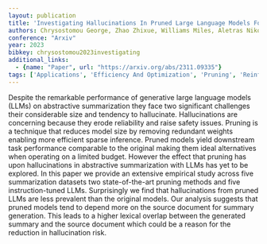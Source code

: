 ```yaml
---
layout: publication
title: 'Investigating Hallucinations In Pruned Large Language Models For Abstractive Summarization'
authors: Chrysostomou George, Zhao Zhixue, Williams Miles, Aletras Nikolaos
conference: "Arxiv"
year: 2023
bibkey: chrysostomou2023investigating
additional_links:
  - {name: "Paper", url: "https://arxiv.org/abs/2311.09335"}
tags: ['Applications', 'Efficiency And Optimization', 'Pruning', 'Reinforcement Learning', 'Responsible AI']
---
```

Despite the remarkable performance of generative large language models (LLMs) on abstractive summarization they face two significant challenges their considerable size and tendency to hallucinate. Hallucinations are concerning because they erode reliability and raise safety issues. Pruning is a technique that reduces model size by removing redundant weights enabling more efficient sparse inference. Pruned models yield downstream task performance comparable to the original making them ideal alternatives when operating on a limited budget. However the effect that pruning has upon hallucinations in abstractive summarization with LLMs has yet to be explored. In this paper we provide an extensive empirical study across five summarization datasets two state-of-the-art pruning methods and five instruction-tuned LLMs. Surprisingly we find that hallucinations from pruned LLMs are less prevalent than the original models. Our analysis suggests that pruned models tend to depend more on the source document for summary generation. This leads to a higher lexical overlap between the generated summary and the source document which could be a reason for the reduction in hallucination risk.
